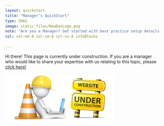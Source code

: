 ```yaml
---
layout: quickstart
title: "Manager's QuickStart"
type: SHA2
image: static_files/NewDevLogo.png
note: "Are you a Manager? Get started with best practice setup details above."
col: col-md-8 col-sm-8 col-xs-8 infoBlocks

---
```

Hi there! This page is currently under construction. If you are a manager who would like to share your expertise with us relating to this topic, please <a href="CONTRIBUTING-template.md">click here!</a>

<img src="static_files/under_construction.jpg" style="width:70%;height:70%;" alt="under construction image">
